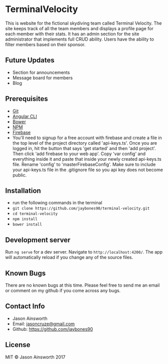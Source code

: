 # TerminalVelocity

This is website for the fictional skydiving team called Terminal Velocity. The site keeps track of all the team members and displays a profile page for each member with their stats. It has an admin section for the site administrator that implements full CRUD ability. Users have the ability to filter members based on their sponsor.

## Future Updates
* Section for announcements
* Message board for members
* Blog

## Prerequisites
* [Git](https://git-scm.com/)
* [Angular CLI](https://angularjs.org/)
* [Bower](https://bower.io/)
* [NPM](https://www.npmjs.com/)
* [Firebase](https://firebase.google.com/)
* You'll need to signup for a free account with firebase and create a file in the top level of the project directory called 'api-keys.ts'. Once you are logged in, hit the button that says 'get started' and then 'add project'. Then click 'add firebase to your web app'. Copy 'var config' and everything inside it and paste that inside your newly created api-keys.ts file. Rename 'config' to 'masterFirebaseConfig'. Make sure to include your api-keys.ts file in the .gitignore file so you api key does not become public.

## Installation
* run the following commands in the terminal
* `git clone https://github.com/jaybones90/terminal-velocity.git`
* `cd terminal-velocity`
* `npm install`
* `bower install`

## Development server

Run `ng serve` for a dev server. Navigate to `http://localhost:4200/`. The app will automatically reload if you change any of the source files.

## Known Bugs
There are no known bugs at this time. Please feel free to send me an email or comment on my github if you come across any bugs.

## Contact Info
* Jason Ainsworth
* Email: jasoncruze@gmail.com
* Github: https://github.com/jaybones90

## License
MIT © Jason Ainsworth 2017

